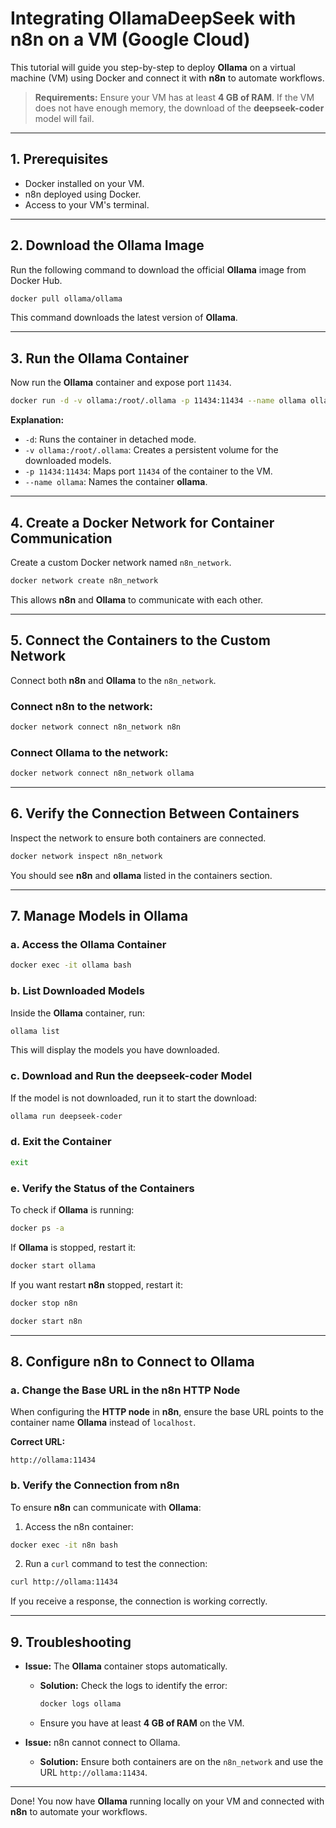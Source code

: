 # Integrating OllamaDeepSeek with n8n on a VM (Google Cloud)

This tutorial will guide you step-by-step to deploy **Ollama** on a virtual machine (VM) using Docker and connect it with **n8n** to automate workflows.

> **Requirements:** Ensure your VM has at least **4 GB of RAM**. If the VM does not have enough memory, the download of the **deepseek-coder** model will fail.

---

## 1. Prerequisites

- Docker installed on your VM.
- n8n deployed using Docker.
- Access to your VM's terminal.

---

## 2. Download the Ollama Image

Run the following command to download the official **Ollama** image from Docker Hub.

```bash
docker pull ollama/ollama
```

This command downloads the latest version of **Ollama**.

---

## 3. Run the Ollama Container

Now run the **Ollama** container and expose port `11434`.

```bash
docker run -d -v ollama:/root/.ollama -p 11434:11434 --name ollama ollama/ollama
```

**Explanation:**
- `-d`: Runs the container in detached mode.
- `-v ollama:/root/.ollama`: Creates a persistent volume for the downloaded models.
- `-p 11434:11434`: Maps port `11434` of the container to the VM.
- `--name ollama`: Names the container **ollama**.

---

## 4. Create a Docker Network for Container Communication

Create a custom Docker network named `n8n_network`.

```bash
docker network create n8n_network
```

This allows **n8n** and **Ollama** to communicate with each other.

---

## 5. Connect the Containers to the Custom Network

Connect both **n8n** and **Ollama** to the `n8n_network`.

### Connect n8n to the network:

```bash
docker network connect n8n_network n8n
```

### Connect Ollama to the network:

```bash
docker network connect n8n_network ollama
```

---

## 6. Verify the Connection Between Containers

Inspect the network to ensure both containers are connected.

```bash
docker network inspect n8n_network
```

You should see **n8n** and **ollama** listed in the containers section.

---

## 7. Manage Models in Ollama

### a. Access the Ollama Container

```bash
docker exec -it ollama bash
```

### b. List Downloaded Models

Inside the **Ollama** container, run:

```bash
ollama list
```

This will display the models you have downloaded.

### c. Download and Run the **deepseek-coder** Model

If the model is not downloaded, run it to start the download:

```bash
ollama run deepseek-coder
```

### d. Exit the Container

```bash
exit
```

### e. Verify the Status of the Containers

To check if **Ollama** is running:

```bash
docker ps -a
```

If **Ollama** is stopped, restart it:

```bash
docker start ollama
```
If you want restart **n8n**  stopped, restart it:

```bash
docker stop n8n
```
```bash
docker start n8n
```

---

## 8. Configure n8n to Connect to Ollama

### a. Change the Base URL in the n8n HTTP Node

When configuring the **HTTP node** in **n8n**, ensure the base URL points to the container name **Ollama** instead of `localhost`.

**Correct URL:**

```
http://ollama:11434
```

### b. Verify the Connection from n8n

To ensure **n8n** can communicate with **Ollama**:

1. Access the n8n container:

```bash
docker exec -it n8n bash
```

2. Run a `curl` command to test the connection:

```bash
curl http://ollama:11434
```

If you receive a response, the connection is working correctly.

---

## 9. Troubleshooting

- **Issue:** The **Ollama** container stops automatically.

  - **Solution:** Check the logs to identify the error:
    ```bash
    docker logs ollama
    ```
  - Ensure you have at least **4 GB of RAM** on the VM.

- **Issue:** n8n cannot connect to Ollama.

  - **Solution:** Ensure both containers are on the `n8n_network` and use the URL `http://ollama:11434`.

---

Done! You now have **Ollama** running locally on your VM and connected with **n8n** to automate your workflows.

